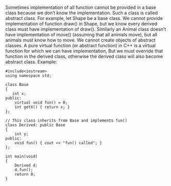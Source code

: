 Sometimes implementation of all function cannot be provided in a base class because we don’t know the implementation. Such a class is called abstract class. For example, let Shape be a base class. We cannot provide implementation of function draw() in Shape, but we know every derived class must have implementation of draw(). Similarly an Animal class doesn’t have implementation of move() (assuming that all animals move), but all animals must know how to move. We cannot create objects of abstract classes.
A pure virtual function (or abstract function) in C++ is a virtual function for which we can have implementation, But we must override that function in the derived class, otherwise the derived class will also become abstract class.
Example:                                    
```
#include<iostream>
using namespace std;
 
class Base
{
   int x;
public:
    virtual void fun() = 0;
    int getX() { return x; }
};
 
// This class inherits from Base and implements fun()
class Derived: public Base
{
    int y;
public:
    void fun() { cout << "fun() called"; }
};
 
int main(void)
{
    Derived d;
    d.fun();
    return 0;
}
```
